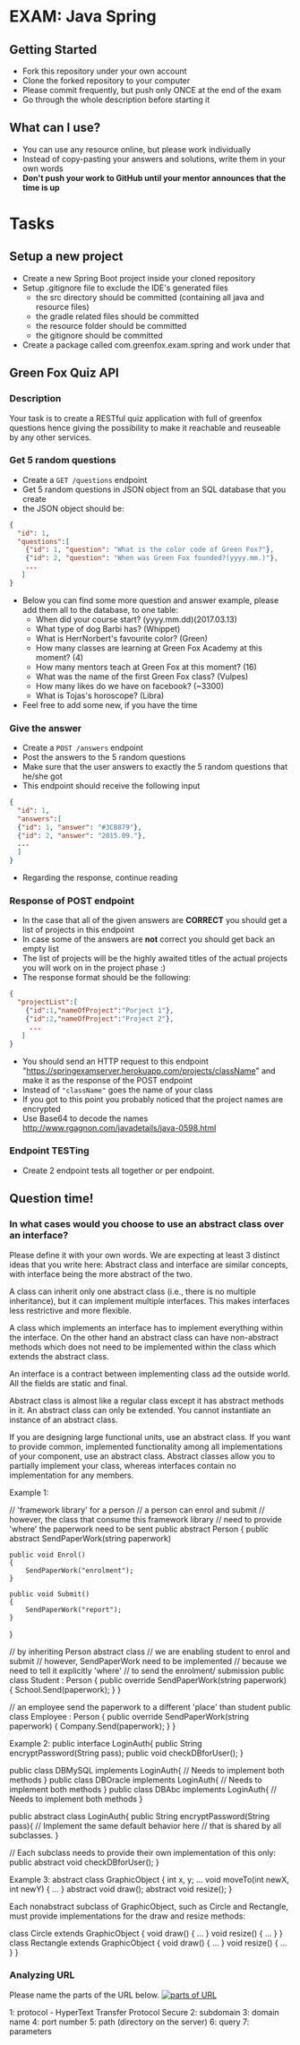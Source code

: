 # EXAM: Java Spring

## Getting Started

- Fork this repository under your own account
- Clone the forked repository to your computer
- Please commit frequently, but push only ONCE at the end of the exam
- Go through the whole description before starting it

## What can I use?

- You can use any resource online, but please work individually
- Instead of copy-pasting your answers and solutions, write them in your own words
- **Don't push your work to GitHub until your mentor announces that the time is up**

# Tasks

## Setup a new project

- Create a new Spring Boot project inside your cloned repository
- Setup .gitignore file to exclude the IDE's generated files
  - the src directory should be committed (containing all java and resource files)
  - the gradle related files should be committed
  - the resource folder should be committed
  - the gitignore should be committed
- Create a package called com.greenfox.exam.spring and work under that

## Green Fox Quiz API

### Description

Your task is to create a RESTful quiz application with full of greenfox questions hence giving the possibility to make it reachable and reuseable by any other services.

### Get 5 random questions

- Create a `GET /questions` endpoint
- Get 5 random questions in JSON object from an SQL database that you create
- the JSON object should be:

```json
{
  "id": 1,
  "questions":[
    {"id": 1, "question": "What is the color code of Green Fox?"},
    {"id": 2, "question": "When was Green Fox founded?(yyyy.mm.)"},
    ...
   ]
}
```

- Below you can find some more question and answer example, please add them all to the database, to one table:
    - When did your course start? (yyyy.mm.dd)(2017.03.13)
    - What type of dog Barbi has? (Whippet)
    - What is HerrNorbert's favourite color? (Green)
    - How many classes are learning at Green Fox Academy at this moment? (4)
    - How many mentors teach at Green Fox at this moment? (16)
    - What was the name of the first Green Fox class? (Vulpes)
    - How many likes do we have on facebook? (~3300)
    - What is Tojas's horoscope? (Libra)
- Feel free to add some new, if you have the time

### Give the answer
- Create a `POST /answers` endpoint
- Post the answers to the 5 random questions
- Make sure that the user answers to exactly the 5 random questions that he/she got
- This endpoint should receive the following input

```json
{
  "id": 1,
  "answers":[
  {"id": 1, "answer": "#3CB879"},
  {"id": 2, "answer": "2015.09."},
  ...
  ]
}
  ```

- Regarding the response, continue reading

### Response of POST endpoint
- In the case that all of the given answers are **CORRECT** you should get a list of projects in this endpoint
- In case some of the answers are **not** correct you should get back an empty list
- The list of projects will be the highly awaited titles of the actual projects you will work on in the project phase :)
- The response format should be the following:
```json
{
  "projectList":[
    {"id":1,"nameOfProject":"Porject 1"},
    {"id":2,"nameOfProject":"Project 2"},
     ...
   ]
}
```
- You should send an HTTP request to this endpoint "https://springexamserver.herokuapp.com/projects/className" and make it as the response of the POST endpoint
- Instead of `"className"` goes the name of your class
- If you got to this point you probably noticed that the project names are encrypted
- Use Base64 to decode the names http://www.rgagnon.com/javadetails/java-0598.html

### Endpoint TESTing
- Create 2 endpoint tests all together or per endpoint.

## Question time!

### In what cases would you choose to use an abstract class over an interface?

Please define it with your own words. We are expecting at least 3 distinct ideas that you write here:
Abstract class and interface are similar concepts, with interface being the more abstract of the two.

A class can inherit only one abstract class (i.e., there is no multiple inheritance), but it can implement multiple interfaces. This makes interfaces less restrictive and more flexible.

A class which implements an interface has to implement everything within the interface. On the other hand an abstract class can have non-abstract methods which does not need to be implemented within the class which extends the abstract class.

An interface is a contract between implementing class ad the outside world. All the fields are static and final.

Abstract class is almost like a regular class except it has abstract methods in it. An abstract class can only be extended. You cannot instantiate an instance of an abstract class.

If you are designing large functional units, use an abstract class. If you want to provide common, implemented functionality among all implementations of your component, use an abstract class. Abstract classes allow you to partially implement your class, whereas interfaces contain no implementation for any members.

Example 1:

// 'framework library' for a person
// a person can enrol and submit
// however, the class that consume this framework library
// need to provide 'where' the paperwork need to be sent
public abstract Person
{
    public abstract SendPaperWork(string paperwork)

    public void Enrol()
    {
        SendPaperWork("enrolment");
    }

    public void Submit()
    {
        SendPaperWork("report");
    }
}

// by inheriting Person abstract class
// we are enabling student to enrol and submit
// however, SendPaperWork need to be implemented
// because we need to tell it explicitly 'where'
// to send the enrolment/ submission
public class Student : Person
{
    public override SendPaperWork(string paperwork)
    {
        School.Send(paperwork);
    }
}

// an employee send the paperwork to a different 'place' than student
public class Employee : Person
{
    public override SendPaperWork(string paperwork)
    {
        Company.Send(paperwork);
    }
}


Example 2:
public interface LoginAuth{
   public String encryptPassword(String pass);
   public void checkDBforUser();
}

public class DBMySQL implements LoginAuth{
          // Needs to implement both methods
}
public class DBOracle implements LoginAuth{
          // Needs to implement both methods
}
public class DBAbc implements LoginAuth{
          // Needs to implement both methods
}

public abstract class LoginAuth{
   public String encryptPassword(String pass){
            // Implement the same default behavior here
            // that is shared by all subclasses.
   }

   // Each subclass needs to provide their own implementation of this only:
   public abstract void checkDBforUser();
}

Example 3:
abstract class GraphicObject {
    int x, y;
    ...
    void moveTo(int newX, int newY) {
        ...
    }
    abstract void draw();
    abstract void resize();
}

Each nonabstract subclass of GraphicObject, such as Circle and Rectangle, must provide implementations for the draw and resize methods:

class Circle extends GraphicObject {
    void draw() {
        ...
    }
    void resize() {
        ...
    }
}
class Rectangle extends GraphicObject {
    void draw() {
        ...
    }
    void resize() {
        ...
    }
}


### Analyzing URL
Please name the parts of the URL below.
[<img src="assets/URLanalysis.png" alt="parts of URL" />](assets/URLanalysis.png?raw=true)

1:  protocol - HyperText Transfer Protocol Secure
2:  subdomain
3:  domain name
4:  port number
5:  path (directory on the server)
6:  query
7:  parameters
